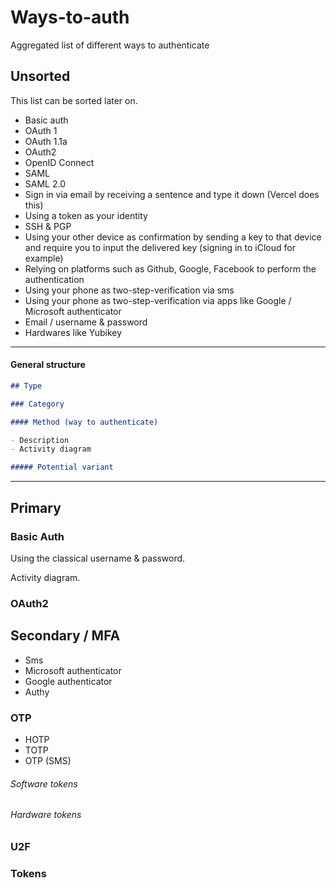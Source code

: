 # Ways-to-auth
Aggregated list of different ways to authenticate

## Unsorted

This list can be sorted later on.

- Basic auth
- OAuth 1
- OAuth 1.1a
- OAuth2
- OpenID Connect
- SAML
- SAML 2.0
- Sign in via email by receiving a sentence and type it down (Vercel does this)
- Using a token as your identity
- SSH & PGP
- Using your other device as confirmation by sending a key to that device and require you to input the delivered key (signing in to iCloud for example)
- Relying on platforms such as Github, Google, Facebook to perform the authentication
- Using your phone as two-step-verification via sms  
- Using your phone as two-step-verification via apps like Google / Microsoft authenticator
- Email / username & password
- Hardwares like Yubikey

---

#### General structure

```markdown
## Type

### Category

#### Method (way to authenticate)

- Description
- Activity diagram

##### Potential variant
```

---

## Primary

### Basic Auth

Using the classical username & password.

Activity diagram.

### OAuth2

## Secondary / MFA

- Sms
- Microsoft authenticator
- Google authenticator
- Authy

### OTP

- HOTP
- TOTP
- OTP (SMS)

###### Software tokens

###### Hardware tokens

### U2F

### Tokens

